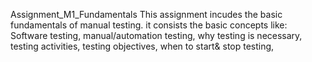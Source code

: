 Assignment_M1_Fundamentals
This assignment incudes the basic fundamentals of manual testing.
it consists the basic concepts like:
Software testing,
manual/automation testing,
why testing is necessary,
testing activities,
testing objectives,
when to start& stop testing,
